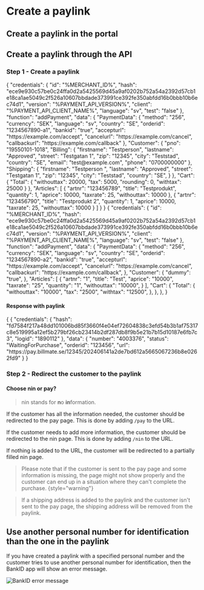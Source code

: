 # Create a paylink

<include from="Snippets-PaylinkAPI.md" element-id="snippet-header" />

## Create a paylink in the portal

## Create a paylink through the API

### Step 1 - Create a paylink

<tabs>

<tab title="With customer information">
<code-block lang="json">
{
    "credentials": {
        "id": "%MERCHANT_ID%",
        "hash": "ece9e930c57be0c24ffa0d2a5425569d45a9af0202b752a54a2392d57cb1e18ca1ae5049c2f526a10607bbdade373991ce392fe350abfdd16b0bbb10b6ec74d1",
        "version": "%PAYMENT_API_VERSION%",
        "client": "%PAYMENT_API_CLIENT_NAME%",
        "language": "sv",
        "test": "false"
    },
    "function": "addPayment",
    "data": {
        "PaymentData": {
            "method": "256",
            "currency": "SEK",
            "language": "sv",
            "country": "SE",
            "orderid": "1234567890-a1",
            "bankid": "true",
            "accepturl": "https://example.com/accept",
            "cancelurl": "https://example.com/cancel",
            "callbackurl": "https://example.com/callback"
        },
        "Customer": {
            "pno": "19550101-1018",
            "Billing": {
                "firstname": "Testperson",
                "lastname": "Approved",
                "street": "Testgatan 1",
                "zip": "12345",
                "city": "Teststad",
                "country": "SE",
                "email": "test@example.com",
                "phone": "0700000000"
            },
            "Shipping": {
                "firstname": "Testperson ",
                "lastname": "Approved",
                "street": "Testgatan 1",
                "zip": "12345",
                "city": "Teststad",
                "country": "SE",
            }
        },
        "Cart": {
            "Total": {
                "withouttax": 20000,
                "tax": 5000,
                "rounding": 0,
                "withtax": 25000
            }
        },
        "Articles": [
            {
                "artnr": "123456789",
                "title": "Testprodukt",
                "quantity": 1,
                "aprice": 10000,
                "taxrate": 25,
                "withouttax": 10000
            },
            {
                "artnr": "123456790",
                "title": "Testprodukt 2",
                "quantity": 1,
                "aprice": 10000,
                "taxrate": 25,
                "withouttax": 10000
            }
        ]
    }
}
</code-block>
</tab>
<tab title="Without customer information">
<code-block lang="json">
{
    "credentials": {
        "id": "%MERCHANT_ID%",
        "hash": "ece9e930c57be0c24ffa0d2a5425569d45a9af0202b752a54a2392d57cb1e18ca1ae5049c2f526a10607bbdade373991ce392fe350abfdd16b0bbb10b6ec74d1",
        "version": "%PAYMENT_API_VERSION%",
        "client": "%PAYMENT_API_CLIENT_NAME%",
        "language": "sv",
        "test": "false"
    },
    "function": "addPayment",
    "data": {
        "PaymentData": {
            "method": "256",
            "currency": "SEK",
            "language": "sv",
            "country": "SE",
            "orderid": "1234567890-a2",
            "bankid": "true",
            "accepturl": "https://example.com/accept",
            "cancelurl": "https://example.com/cancel",
            "callbackurl": "https://example.com/callback",
        },
        "Customer": {
            "dummy": "true",
        },
        "Articles": [
            {
                "artnr": "1",
                "title": "Test",
                "aprice": "10000",
                "taxrate": "25",
                "quantity": "1",
                "withouttax": "10000",
            }
        ],
        "Cart": {
            "Total": {
                "withouttax": "10000",
                "tax": "2500",
                "withtax": "12500",
            },
        },            
    },
}
</code-block>
</tab>
</tabs>

#### Response with paylink
<code-block lang="json">
{
   {
    "credentials": {
        "hash": "fd7584f217a48dd101006bd85f3660f4e04ef72604838c3efd54b3b1af75317c8e519995a12ef5b279bf26cb23414b2df287db8f9b5e21b7b15d10187e6fb7c3",
        "logid": "1890112"
    },
    "data": {
        "number": "4003376",
        "status": "WaitingForPurchase",
        "orderid": "123456",
        "url": "https://pay.billmate.se/12345/202406141a2de7bd612a5665067236b8e0262fd9"
    }
}
</code-block>

### Step 2 - Redirect the customer to the paylink

#### Choose nin or pay?

> nin stands for **n**o **in**formation.

If the customer has all the information needed, the customer should be redirected to the pay page. This is done by adding `/pay` to the URL.

If the customer needs to add more information, the customer should be redirected to the nin page. This is done by adding `/nin` to the URL.

If nothing is added to the URL, the customer will be redirected to a partially filled nin page.

> Please note that if the customer is sent to the pay page and some information is missing, the page might not show properly and the customer can end up in a situation where they can't complete the purchase.
> {style="warning"}

> If a shipping address is added to the paylink and the customer isn't sent to the pay page, the shipping address will be removed from the paylink.

## Use another personal number for identification than the one in the paylink

If you have created a paylink with a specified personal number and the customer tries to use another personal number for identification, then the BankID app will show an error message.

![BankID error message](BankIDCantUseForIdentification.png)